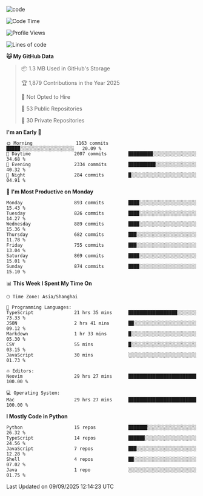 
<!--
**liuyaanng/liuyaanng** is a ✨ _special_ ✨ repository because its `README.md` (this file) appears on your GitHub profile.

Here are some ideas to get you started:

- 🔭 I’m currently working on ...
- 🌱 I’m currently learning ...
- 👯 I’m looking to collaborate on ...
- 🤔 I’m looking for help with ...
- 💬 Ask me about ...
- 📫 How to reach me: ...
- 😄 Pronouns: ...
- ⚡ Fun fact: ...
-->


![code](https://cdn.jsdelivr.net/gh/liuyaanng/liuyaanng@1.0/code.gif) 

<!--START_SECTION:waka-->
![Code Time](http://img.shields.io/badge/Code%20Time-1%2C906%20hrs%2015%20mins-blue)

![Profile Views](http://img.shields.io/badge/Profile%20Views-0-blue)

![Lines of code](https://img.shields.io/badge/From%20Hello%20World%20I%27ve%20Written-26.7%20million%20lines%20of%20code-blue)

**🐱 My GitHub Data** 

> 📦 1.3 MB Used in GitHub's Storage 
 > 
> 🏆 1,879 Contributions in the Year 2025
 > 
> 🚫 Not Opted to Hire
 > 
> 📜 53 Public Repositories 
 > 
> 🔑 30 Private Repositories 
 > 
**I'm an Early 🐤** 

```text
🌞 Morning                1163 commits        █████░░░░░░░░░░░░░░░░░░░░   20.09 % 
🌆 Daytime                2007 commits        █████████░░░░░░░░░░░░░░░░   34.68 % 
🌃 Evening                2334 commits        ██████████░░░░░░░░░░░░░░░   40.32 % 
🌙 Night                  284 commits         █░░░░░░░░░░░░░░░░░░░░░░░░   04.91 % 
```
📅 **I'm Most Productive on Monday** 

```text
Monday                   893 commits         ████░░░░░░░░░░░░░░░░░░░░░   15.43 % 
Tuesday                  826 commits         ████░░░░░░░░░░░░░░░░░░░░░   14.27 % 
Wednesday                889 commits         ████░░░░░░░░░░░░░░░░░░░░░   15.36 % 
Thursday                 682 commits         ███░░░░░░░░░░░░░░░░░░░░░░   11.78 % 
Friday                   755 commits         ███░░░░░░░░░░░░░░░░░░░░░░   13.04 % 
Saturday                 869 commits         ████░░░░░░░░░░░░░░░░░░░░░   15.01 % 
Sunday                   874 commits         ████░░░░░░░░░░░░░░░░░░░░░   15.10 % 
```


📊 **This Week I Spent My Time On** 

```text
🕑︎ Time Zone: Asia/Shanghai

💬 Programming Languages: 
TypeScript               21 hrs 35 mins      ██████████████████░░░░░░░   73.33 % 
JSON                     2 hrs 41 mins       ██░░░░░░░░░░░░░░░░░░░░░░░   09.12 % 
Markdown                 1 hr 33 mins        █░░░░░░░░░░░░░░░░░░░░░░░░   05.30 % 
CSV                      55 mins             █░░░░░░░░░░░░░░░░░░░░░░░░   03.15 % 
JavaScript               30 mins             ░░░░░░░░░░░░░░░░░░░░░░░░░   01.73 % 

🔥 Editors: 
Neovim                   29 hrs 27 mins      █████████████████████████   100.00 % 

💻 Operating System: 
Mac                      29 hrs 27 mins      █████████████████████████   100.00 % 
```

**I Mostly Code in Python** 

```text
Python                   15 repos            ███████░░░░░░░░░░░░░░░░░░   26.32 % 
TypeScript               14 repos            ██████░░░░░░░░░░░░░░░░░░░   24.56 % 
JavaScript               7 repos             ███░░░░░░░░░░░░░░░░░░░░░░   12.28 % 
Shell                    4 repos             ██░░░░░░░░░░░░░░░░░░░░░░░   07.02 % 
Java                     1 repo              ░░░░░░░░░░░░░░░░░░░░░░░░░   01.75 % 
```




 Last Updated on 09/09/2025 12:14:23 UTC
<!--END_SECTION:waka-->
